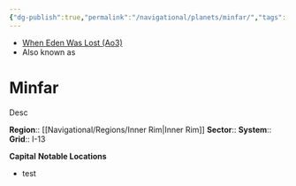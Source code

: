 ```yaml
---
{"dg-publish":true,"permalink":"/navigational/planets/minfar/","tags":["map","planet","innerrim","retraining","unfinished"],"noteIcon":"saber1"}
---
```


- [When Eden Was Lost (Ao3)](https://archiveofourown.org/works/19334440/chapters/45992584)
- Also known as 
# Minfar
Desc

**Region**::  [[Navigational/Regions/Inner Rim\|Inner Rim]]
**Sector**::
**System**::
**Grid**::  I-13

**Capital**
**Notable Locations**
- test

